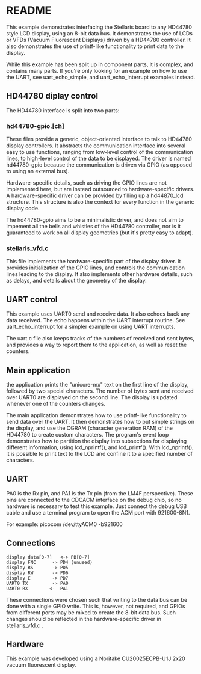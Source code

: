 # README

This example demonstrates interfacing the Stellaris board to any HD44780 style
LCD display, using an 8-bit data bus. It demonstrates the use of LCDs or VFDs
(Vacuum Fluorescent Displays) driven by a HD44780 controller. It also
demonstrates the use of printf-like functionality to print data to the display.

While this example has been split up in component parts, it is complex, and
contains many parts. If you're only looking for an example on how to use the
UART, see uart_echo_simple, and uart_echo_interrupt examples instead.

## HD44780 diplay control

The HD44780 interface is split into two parts:

### hd44780-gpio.[ch]

These files provide a generic, object-oriented interface to talk to HD44780
display controllers. It abstracts the communication interface into several easy
to use functions, ranging from low-level control of the communication lines, to
high-level control of the data to be displayed. The driver is named
hd44780-gpio because the communication is driven via GPIO (as opposed to using
an external bus).

Hardware-specific details, such as driving the GPIO lines are not implemented
here, but are instead outsourced to hardware-specific drivers. A
hardware-specific driver can be provided by filling up a hd44870_lcd structure.
This structure is also the context for every function in the generic display
code.

The hd44780-gpio aims to be a minimalistic driver, and does not aim to impement
all the bells and whistles of the HD44780 controller, nor is it guaranteed to
work on all display geometries (but it's pretty easy to adapt).

### stellaris_vfd.c

This file implements the hardware-specific part of the display driver. It
provides initialization of the GPIO lines, and controls the communication lines
leading to the display. It also implements other hardware details, such as
delays, and details about the geometry of the display.

## UART control

This example uses UART0 send and receive data. It also echoes back any data
received. The echo happens within the UART interrupt routine. See
uart_echo_interrupt for a simpler example on using UART interrupts.

The uart.c file also keeps tracks of the numbers of received and sent bytes,
and provides a way to report them to the application, as well as reset the
counters.

## Main application

the application prints the "unicore-mx" text on the first line of the display,
followed by two special characters. The number of bytes sent and received over
UART0 are displayed on the second line. The display is updated whenever one of
the counters changes.

The main application demonstrates how to use printf-like functionality to send
data over the UART. It then demonstrates how to put simple strings on the
display, and use the CGRAM (character generation RAM) of the HD44780 to create
custom characters.
The program's event loop demonstrates how to partition the display into
subsections for displaying different information, using lcd_nprintf(), and
lcd_printf(). With lcd_nprintf(), it is possible to print text to the LCD and
confine it to a specified number of characters.

## UART

PA0 is the Rx pin, and PA1 is the Tx pin (from the LM4F perspective). These
pins are connected to the CDCACM interface on the debug chip, so no hardware is
necessary to test this example. Just connect the debug USB cable and use a
terminal program to open the ACM port with 921600-8N1.

For example:
    picocom /dev/ttyACM0 -b921600

## Connections
	display data[0-7] 	<-> PB[0-7]
	display FNC		 -> PD4 (unused)
	display RS		 -> PD5
	display RW		 -> PD6
	display E		 -> PD7
	UART0 TX		 -> PA0
	UART0 RX		<-  PA1

These connections were chosen such that writing to the data bus can be done
with a single GPIO write. This is, however, not required, and GPIOs from
different ports may be mixed to create the 8-bit data bus. Such changes should
be reflected in the hardware-specific driver in stellaris_vfd.c .

## Hardware

This example was developed using a Noritake CU20025ECPB-U1J 2x20 vacuum
fluorescent display.


